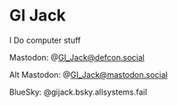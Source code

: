 GI Jack
========
I Do computer stuff

Mastodon: @GI_Jack@defcon.social

Alt Mastodon: @GI_Jack@mastodon.social

BlueSky: @gijack.bsky.allsystems.fail‬

<!--
**GIJack/GIJack** is a ✨ _special_ ✨ repository because its `README.md` (this file) appears on your GitHub profile.

Here are some ideas to get you started:

- 🔭 I’m currently working on ...
- 🌱 I’m currently learning ...
- 👯 I’m looking to collaborate on ...
- 🤔 I’m looking for help with ...
- 💬 Ask me about ...
- 📫 How to reach me: ...
- 😄 Pronouns: ...
- ⚡ Fun fact: ...
-->
